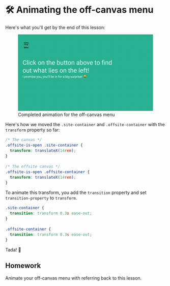 # 🛠 Animating the off-canvas menu

Here's what you'll get by the end of this lesson:

<figure>
  <img src="../../images/components/off-canvas/02-complete.gif" alt="Completed animation for the off-canvas menu">
  <figcaption>Completed animation for the off-canvas menu</figcaption>
</figure>

Here's how we moved the `.site-container` and `.offsite-container` with the `transform` property so far:

```css
/* The canvas */
.offsite-is-open .site-container {
  transform: translateX(14rem);
}

/* The offsite canvas */
.offsite-is-open .offsite-container {
  transform: translateX(14rem);
}
```

To animate this transform, you add the `transition` property and set `transition-property` to `transform`.

```css
.site-container {
  transition: transform 0.3s ease-out;
}

.offsite-container {
  transition: transform 0.3s ease-out;
}
```

Tada! 🎉

## Homework

Animate your off-canvas menu with referring back to this lesson.